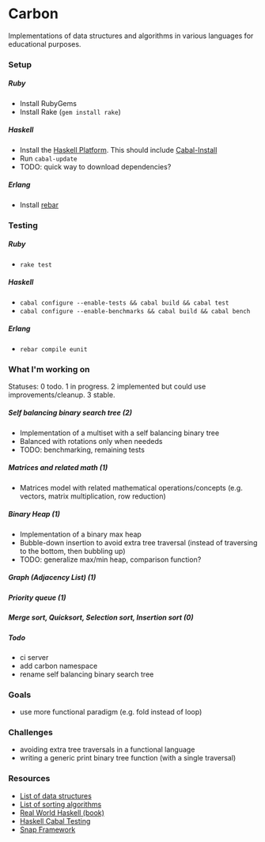 Carbon
======

Implementations of data structures and algorithms in various languages for educational purposes.

### Setup
##### Ruby
- Install RubyGems
- Install Rake (`gem install rake`)

##### Haskell
- Install the [Haskell Platform][6]. This should include [Cabal-Install][7]
- Run `cabal-update`
- TODO: quick way to download dependencies?

##### Erlang
- Install [rebar][8]

### Testing
##### Ruby
- `rake test`

##### Haskell
- `cabal configure --enable-tests && cabal build && cabal test`
- `cabal configure --enable-benchmarks && cabal build && cabal bench`

##### Erlang
- `rebar compile eunit`

### What I'm working on
Statuses: 0 todo. 1 in progress. 2 implemented but could use improvements/cleanup. 3 stable.

##### Self balancing binary search tree (2)
- Implementation of a multiset with a self balancing binary tree
- Balanced with rotations only when neededs
- TODO: benchmarking, remaining tests

##### Matrices and related math (1)
- Matrices model with related mathematical operations/concepts (e.g. vectors, matrix multiplication, row reduction)

##### Binary Heap (1)
- Implementation of a binary max heap
- Bubble-down insertion to avoid extra tree traversal (instead of traversing to the bottom, then bubbling up)
- TODO: generalize max/min heap, comparison function?

##### Graph (Adjacency List) (1)

##### Priority queue (1)

##### Merge sort, Quicksort, Selection sort, Insertion sort (0)

##### Todo
- ci server
- add carbon namespace
- rename self balancing binary search tree

### Goals
- use more functional paradigm (e.g. fold instead of loop)

### Challenges
- avoiding extra tree traversals in a functional language
- writing a generic print binary tree function (with a single traversal)

### Resources
- [List of data structures][1]
- [List of sorting algorithms][2]
- [Real World Haskell (book)][3]
- [Haskell Cabal Testing][4]
- [Snap Framework][5]

[1]: http://en.wikipedia.org/wiki/List_of_data_structures
[2]: http://en.wikipedia.org/wiki/List_of_algorithms#Sequence_Sorting
[3]: http://book.realworldhaskell.org/
[4]: http://www.haskell.org/cabal/users-guide/developing-packages.html
[5]: https://github.com/snapframework/snap-core
[6]: http://www.haskell.org/platform/linux.html
[7]: http://www.haskell.org/haskellwiki/Cabal-Install
[8]: https://github.com/basho/rebar